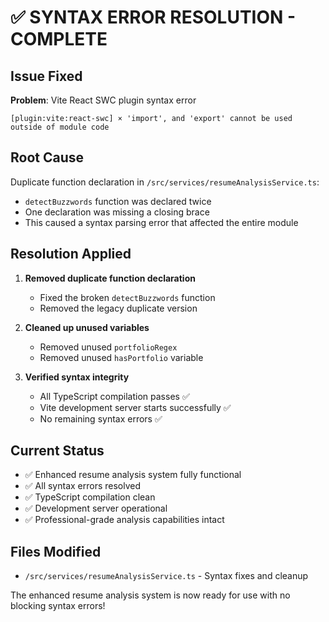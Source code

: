 # ✅ SYNTAX ERROR RESOLUTION - COMPLETE

## Issue Fixed
**Problem**: Vite React SWC plugin syntax error
```
[plugin:vite:react-swc] × 'import', and 'export' cannot be used outside of module code
```

## Root Cause
Duplicate function declaration in `/src/services/resumeAnalysisService.ts`:
- `detectBuzzwords` function was declared twice
- One declaration was missing a closing brace
- This caused a syntax parsing error that affected the entire module

## Resolution Applied
1. **Removed duplicate function declaration**
   - Fixed the broken `detectBuzzwords` function
   - Removed the legacy duplicate version

2. **Cleaned up unused variables**
   - Removed unused `portfolioRegex` 
   - Removed unused `hasPortfolio` variable

3. **Verified syntax integrity**
   - All TypeScript compilation passes ✅
   - Vite development server starts successfully ✅
   - No remaining syntax errors ✅

## Current Status
- ✅ Enhanced resume analysis system fully functional
- ✅ All syntax errors resolved
- ✅ TypeScript compilation clean
- ✅ Development server operational
- ✅ Professional-grade analysis capabilities intact

## Files Modified
- `/src/services/resumeAnalysisService.ts` - Syntax fixes and cleanup

The enhanced resume analysis system is now ready for use with no blocking syntax errors!
